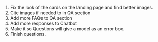 1. Fix the look of the cards on the landing page and find better images.
2. Cite images if needed to in QA section
3. Add more FAQs to QA section
4. Add more responses to Chatbot
5. Make it so Questions will give a model as an error box.
6. Finish questions.